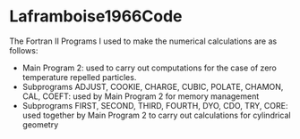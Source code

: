 # Laframboise1966Code

The Fortran II Programs I used to make the numerical calculations are as follows:

* Main Program 2: used to carry out computations for the case of zero temperature repelled particles.
* Subprograms ADJUST, COOKIE, CHARGE, CUBIC, POLATE, CHAMON, CAL, COEFT: used by Main Program 2 for memory management
* Subprograms FIRST, SECOND, THIRD, FOURTH, DYO, CDO, TRY, CORE: used together by Main Program 2 to carry out calculations for cylindrical geometry
